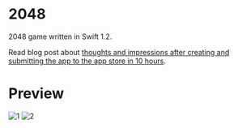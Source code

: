 # 2048

2048 game written in Swift 1.2.

Read blog post about [thoughts and impressions after creating and submitting the app to the app store in 10 hours](http://szulctomasz.com/thoughts-and-impressions-game-submitted-in-10-hours/).

# Preview

![1](https://github.com/tomkowz/2048/blob/master/Assets/1.PNG)
![2](https://github.com/tomkowz/2048/blob/master/Assets/2.PNG)

